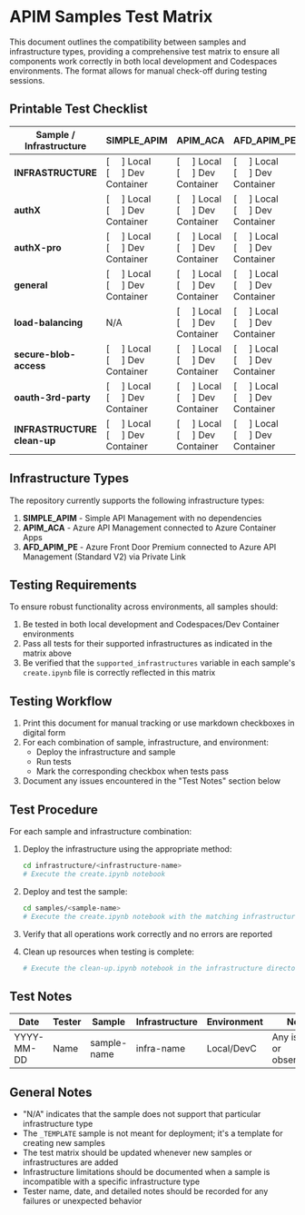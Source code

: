 # APIM Samples Test Matrix

This document outlines the compatibility between samples and infrastructure types, providing a comprehensive test matrix to ensure all components work correctly in both local development and Codespaces environments. The format allows for manual check-off during testing sessions.

## Printable Test Checklist

| Sample / Infrastructure     | SIMPLE_APIM                                                                              | APIM_ACA                                                                                 |                                                                              AFD_APIM_PE |
|-----------------------------|------------------------------------------------------------------------------------------|------------------------------------------------------------------------------------------|------------------------------------------------------------------------------------------|
| **INFRASTRUCTURE**          | [&nbsp;&nbsp;&nbsp;&nbsp;&nbsp;] Local<br>[&nbsp;&nbsp;&nbsp;&nbsp;&nbsp;] Dev Container | [&nbsp;&nbsp;&nbsp;&nbsp;&nbsp;] Local<br>[&nbsp;&nbsp;&nbsp;&nbsp;&nbsp;] Dev Container | [&nbsp;&nbsp;&nbsp;&nbsp;&nbsp;] Local<br>[&nbsp;&nbsp;&nbsp;&nbsp;&nbsp;] Dev Container |
| **authX**                   | [&nbsp;&nbsp;&nbsp;&nbsp;&nbsp;] Local<br>[&nbsp;&nbsp;&nbsp;&nbsp;&nbsp;] Dev Container | [&nbsp;&nbsp;&nbsp;&nbsp;&nbsp;] Local<br>[&nbsp;&nbsp;&nbsp;&nbsp;&nbsp;] Dev Container | [&nbsp;&nbsp;&nbsp;&nbsp;&nbsp;] Local<br>[&nbsp;&nbsp;&nbsp;&nbsp;&nbsp;] Dev Container |
| **authX-pro**               | [&nbsp;&nbsp;&nbsp;&nbsp;&nbsp;] Local<br>[&nbsp;&nbsp;&nbsp;&nbsp;&nbsp;] Dev Container | [&nbsp;&nbsp;&nbsp;&nbsp;&nbsp;] Local<br>[&nbsp;&nbsp;&nbsp;&nbsp;&nbsp;] Dev Container | [&nbsp;&nbsp;&nbsp;&nbsp;&nbsp;] Local<br>[&nbsp;&nbsp;&nbsp;&nbsp;&nbsp;] Dev Container |
| **general**                 | [&nbsp;&nbsp;&nbsp;&nbsp;&nbsp;] Local<br>[&nbsp;&nbsp;&nbsp;&nbsp;&nbsp;] Dev Container | [&nbsp;&nbsp;&nbsp;&nbsp;&nbsp;] Local<br>[&nbsp;&nbsp;&nbsp;&nbsp;&nbsp;] Dev Container | [&nbsp;&nbsp;&nbsp;&nbsp;&nbsp;] Local<br>[&nbsp;&nbsp;&nbsp;&nbsp;&nbsp;] Dev Container |
| **load-balancing**          | N/A                                                                                      | [&nbsp;&nbsp;&nbsp;&nbsp;&nbsp;] Local<br>[&nbsp;&nbsp;&nbsp;&nbsp;&nbsp;] Dev Container | [&nbsp;&nbsp;&nbsp;&nbsp;&nbsp;] Local<br>[&nbsp;&nbsp;&nbsp;&nbsp;&nbsp;] Dev Container |
| **secure-blob-access**      | [&nbsp;&nbsp;&nbsp;&nbsp;&nbsp;] Local<br>[&nbsp;&nbsp;&nbsp;&nbsp;&nbsp;] Dev Container | [&nbsp;&nbsp;&nbsp;&nbsp;&nbsp;] Local<br>[&nbsp;&nbsp;&nbsp;&nbsp;&nbsp;] Dev Container | [&nbsp;&nbsp;&nbsp;&nbsp;&nbsp;] Local<br>[&nbsp;&nbsp;&nbsp;&nbsp;&nbsp;] Dev Container |
| **oauth-3rd-party**         | [&nbsp;&nbsp;&nbsp;&nbsp;&nbsp;] Local<br>[&nbsp;&nbsp;&nbsp;&nbsp;&nbsp;] Dev Container | [&nbsp;&nbsp;&nbsp;&nbsp;&nbsp;] Local<br>[&nbsp;&nbsp;&nbsp;&nbsp;&nbsp;] Dev Container | [&nbsp;&nbsp;&nbsp;&nbsp;&nbsp;] Local<br>[&nbsp;&nbsp;&nbsp;&nbsp;&nbsp;] Dev Container |
| **INFRASTRUCTURE clean-up** | [&nbsp;&nbsp;&nbsp;&nbsp;&nbsp;] Local<br>[&nbsp;&nbsp;&nbsp;&nbsp;&nbsp;] Dev Container | [&nbsp;&nbsp;&nbsp;&nbsp;&nbsp;] Local<br>[&nbsp;&nbsp;&nbsp;&nbsp;&nbsp;] Dev Container | [&nbsp;&nbsp;&nbsp;&nbsp;&nbsp;] Local<br>[&nbsp;&nbsp;&nbsp;&nbsp;&nbsp;] Dev Container |

## Infrastructure Types

The repository currently supports the following infrastructure types:

1. **SIMPLE_APIM** - Simple API Management with no dependencies
2. **APIM_ACA** - Azure API Management connected to Azure Container Apps
3. **AFD_APIM_PE** - Azure Front Door Premium connected to Azure API Management (Standard V2) via Private Link

## Testing Requirements

To ensure robust functionality across environments, all samples should:

1. Be tested in both local development and Codespaces/Dev Container environments
2. Pass all tests for their supported infrastructures as indicated in the matrix above
3. Be verified that the `supported_infrastructures` variable in each sample's `create.ipynb` file is correctly reflected in this matrix

## Testing Workflow

1. Print this document for manual tracking or use markdown checkboxes in digital form
2. For each combination of sample, infrastructure, and environment:
   - Deploy the infrastructure and sample
   - Run tests 
   - Mark the corresponding checkbox when tests pass
3. Document any issues encountered in the "Test Notes" section below

## Test Procedure

For each sample and infrastructure combination:

1. Deploy the infrastructure using the appropriate method:
   ```bash
   cd infrastructure/<infrastructure-name>
   # Execute the create.ipynb notebook
   ```

2. Deploy and test the sample:
   ```bash
   cd samples/<sample-name>
   # Execute the create.ipynb notebook with the matching infrastructure
   ```

3. Verify that all operations work correctly and no errors are reported

4. Clean up resources when testing is complete:
   ```bash
   # Execute the clean-up.ipynb notebook in the infrastructure directory
   ```

## Test Notes

| Date | Tester | Sample | Infrastructure | Environment | Notes |
|------|--------|--------|---------------|-------------|-------|
| YYYY-MM-DD | Name | sample-name | infra-name | Local/DevC | Any issues or observations |

## General Notes

- "N/A" indicates that the sample does not support that particular infrastructure type
- The `_TEMPLATE` sample is not meant for deployment; it's a template for creating new samples
- The test matrix should be updated whenever new samples or infrastructures are added
- Infrastructure limitations should be documented when a sample is incompatible with a specific infrastructure type
- Tester name, date, and detailed notes should be recorded for any failures or unexpected behavior
